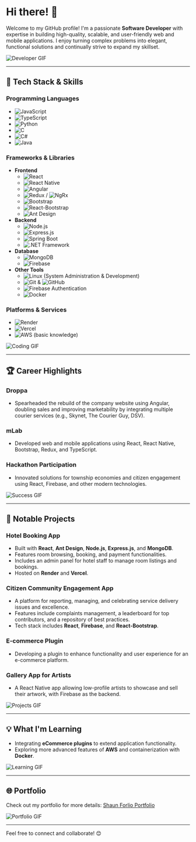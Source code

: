 # Hi there! 👋

Welcome to my GitHub profile! I'm a passionate **Software Developer** with expertise in building high-quality, scalable, and user-friendly web and mobile applications. I enjoy turning complex problems into elegant, functional solutions and continually strive to expand my skillset.

![Developer GIF](https://media.giphy.com/media/26tn33aiTi1jkl6H6/giphy.gif)

---

## 🧰 Tech Stack & Skills

### Programming Languages
- ![JavaScript](https://img.shields.io/badge/-JavaScript-F7DF1E?style=flat&logo=javascript&logoColor=black)
- ![TypeScript](https://img.shields.io/badge/-TypeScript-3178C6?style=flat&logo=typescript&logoColor=white)
- ![Python](https://img.shields.io/badge/-Python-3776AB?style=flat&logo=python&logoColor=white)
- ![C](https://img.shields.io/badge/-C-A8B9CC?style=flat&logo=c&logoColor=white)
- ![C#](https://img.shields.io/badge/-C%23-239120?style=flat&logo=c-sharp&logoColor=white)
- ![Java](https://img.shields.io/badge/-Java-007396?style=flat&logo=java&logoColor=white)

### Frameworks & Libraries
- **Frontend**
  - ![React](https://img.shields.io/badge/-React-61DAFB?style=flat&logo=react&logoColor=black)
  - ![React Native](https://img.shields.io/badge/-React%20Native-61DAFB?style=flat&logo=react&logoColor=black)
  - ![Angular](https://img.shields.io/badge/-Angular-DD0031?style=flat&logo=angular&logoColor=white)
  - ![Redux](https://img.shields.io/badge/-Redux-764ABC?style=flat&logo=redux&logoColor=white) / ![NgRx](https://img.shields.io/badge/-NgRx-DD0031?style=flat&logo=angular&logoColor=white)
  - ![Bootstrap](https://img.shields.io/badge/-Bootstrap-7952B3?style=flat&logo=bootstrap&logoColor=white)
  - ![React-Bootstrap](https://img.shields.io/badge/-React%20Bootstrap-61DAFB?style=flat&logo=react&logoColor=black)
  - ![Ant Design](https://img.shields.io/badge/-Ant%20Design-0170FE?style=flat&logo=ant-design&logoColor=white)
- **Backend**
  - ![Node.js](https://img.shields.io/badge/-Node.js-339933?style=flat&logo=node.js&logoColor=white)
  - ![Express.js](https://img.shields.io/badge/-Express.js-000000?style=flat&logo=express&logoColor=white)
  - ![Spring Boot](https://img.shields.io/badge/-Spring%20Boot-6DB33F?style=flat&logo=spring-boot&logoColor=white)
  - ![.NET Framework](https://img.shields.io/badge/-.NET-512BD4?style=flat&logo=dotnet&logoColor=white)
- **Database**
  - ![MongoDB](https://img.shields.io/badge/-MongoDB-47A248?style=flat&logo=mongodb&logoColor=white)
  - ![Firebase](https://img.shields.io/badge/-Firebase-FFCA28?style=flat&logo=firebase&logoColor=black)
- **Other Tools**
  - ![Linux](https://img.shields.io/badge/-Linux-FCC624?style=flat&logo=linux&logoColor=black) (System Administration & Development)
  - ![Git](https://img.shields.io/badge/-Git-F05032?style=flat&logo=git&logoColor=white) & ![GitHub](https://img.shields.io/badge/-GitHub-181717?style=flat&logo=github&logoColor=white)
  - ![Firebase Authentication](https://img.shields.io/badge/-Firebase%20Authentication-FFCA28?style=flat&logo=firebase&logoColor=black)
  - ![Docker](https://img.shields.io/badge/-Docker-2496ED?style=flat&logo=docker&logoColor=white)

### Platforms & Services
- ![Render](https://img.shields.io/badge/-Render-46E3B7?style=flat&logo=render&logoColor=black)
- ![Vercel](https://img.shields.io/badge/-Vercel-000000?style=flat&logo=vercel&logoColor=white)
- ![AWS](https://img.shields.io/badge/-AWS-232F3E?style=flat&logo=amazon-aws&logoColor=white) (basic knowledge)

![Coding GIF](https://media.giphy.com/media/qgQUggAC3Pfv687qPC/giphy.gif)

---

## 🏆 Career Highlights

### **Droppa**
- Spearheaded the rebuild of the company website using Angular, doubling sales and improving marketability by integrating multiple courier services (e.g., Skynet, The Courier Guy, DSV).

### **mLab**
- Developed web and mobile applications using React, React Native, Bootstrap, Redux, and TypeScript.

### **Hackathon Participation**
- Innovated solutions for township economies and citizen engagement using React, Firebase, and other modern technologies.

![Success GIF](https://media.giphy.com/media/3o7abldj0b3rxrZUxW/giphy.gif)

---

## 🌟 Notable Projects

### **Hotel Booking App**
- Built with **React**, **Ant Design**, **Node.js**, **Express.js**, and **MongoDB**.
- Features room browsing, booking, and payment functionalities.
- Includes an admin panel for hotel staff to manage room listings and bookings.
- Hosted on **Render** and **Vercel**.

### **Citizen Community Engagement App**
- A platform for reporting, managing, and celebrating service delivery issues and excellence.
- Features include complaints management, a leaderboard for top contributors, and a repository of best practices.
- Tech stack includes **React**, **Firebase**, and **React-Bootstrap**.

### **E-commerce Plugin**
- Developing a plugin to enhance functionality and user experience for an e-commerce platform.

### **Gallery App for Artists**
- A React Native app allowing low-profile artists to showcase and sell their artwork, with Firebase as the backend.

![Projects GIF](https://media.giphy.com/media/26AHONQ79FdWZhAI0/giphy.gif)

---

## 💡 What I'm Learning
- Integrating **eCommerce plugins** to extend application functionality.
- Exploring more advanced features of **AWS** and containerization with **Docker**.

![Learning GIF](https://media.giphy.com/media/xT9IgzoKnwFNmISR8I/giphy.gif)

---

## 🌐 Portfolio
Check out my portfolio for more details: [Shaun Forlio Portfolio](https://shaun-forlio.vercel.app/)

![Portfolio GIF](https://media.giphy.com/media/3oEdv3Ul4e4bvgwKVO/giphy.gif)

---

Feel free to connect and collaborate! 😊
